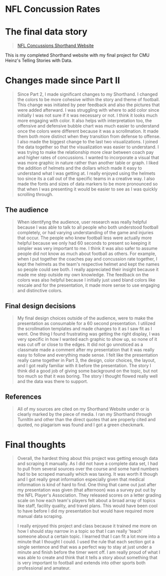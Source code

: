 # NFL Concussion Rates
# The final data story
> [NFL Concussions Shorthand Website](https://carnegiemellon.shorthandstories.com/nfl-concussion-rates/index.html)

This is my completed Shorthand website with my final project for CMU Heinz's Telling Stories with Data.

# Changes made since Part II
> Since Part 2, I made significant changes to my Shorthand. I changed the colors to be more cohesive within the story and theme of football. This change was initiated by peer feedback and also the pictures that were added afterward. I was struggling with where to add color since initially I was not sure if it was necessary or not. I think it looks much more engaging with color. It also helps with interpretation too, the offensive and defensive bubble chart was much easier to understand once the colors were different because it was a scrollmation. It made them both more distinct when they transition from defense to offense. I also made the biggest change to the last two visualizations. I joined the data together so that the visualization was easier to understand. I was trying to make the relationship more clear between coach pay and higher rates of concussions. I wanted to incorporate a visual that was more graphic in nature rather than another table or graph. I liked the addition of helmets and the dollars which made it easy to understand what I was getting at. I really enjoyed using the helmets too since its a call out of the specific teams in a creative way. I also made the fonts and sizes of data markers to be more pronounced so that when I was presenting it would be easier to see as I was quickly scrolling through.

## The audience
> When identifyng the audience, user research was really helpful because I was able to talk to all people who both understood football completely, or had varying understanding of the game and injuries that occur. The people who knew football less were actually more helpful because we only had 60 seconds to present so keeping it simpler was very important to me. I think it was also safer to assume people did not know as much about football as others. For example, when I put together the coaches pay and concussion rate together, I kept the helmets as the team's respective helmet and kept the names so people could see both. I really appreciated their insight because it made me step outside my own knowledge. The feedback on the colors was also helpful because I initially just used bland colors like rescale and for the presentation, it made more sense to use engaging and distinctive colors.


## Final design decisions
> My final design choices outside of the audience, were to make the presentation as consumable for a 60 second presentation. I  utilized the scrollmation templates and made changes to it as I saw fit as I went. One thing I found frustrating was getting the right display, I was very specific in how I wanted each graphic to show up, so none of it was cut off or close to the edges. It did not go unnoticed as a classmate made a comment after my presentation that it was really easy to follow and everything made sense. I felt like the presentation really came together in Part 3, the design, color choices, the layout, and I got really familiar with it before the presentation. The story I think did a good job of giving some background on the topic, but not too much so that it was boring. The story I thought flowed really well and the data was there to support. 

## References
> All of my sources are cited on my Shorthand Website under or is clearly marked by the piece of media. I ran my Shorthand through TurnItIn and other than the direct quotes that are properly cited and quoted, no plagarism was found and I got a green checkmark.

# Final thoughts
>  Overall, the hardest thing about this project was getting enough data and scraping it manually. As I did not have a complete data set, I had to pull from several sources over the course and some hard numbers had to be scraped manually which was taxing. It was worth it though and I got really great information especially given that medical information is kind of hard to find. One thing that came out just after my presentation was given (that afternoon) was a survey put out by the NFL Player's Association. They released scores on a letter grading scale on how each team's players felt about a broad array of topics like staff, facility quality, and travel plans. This would have been cool to have before I did my presentation but would have required more manual data scraping. 
>  
>  I really enjoyed this project and class because it trained me more on how I should stay narrow in a topic so that I can really 'teach' someone about a certain topic. I learned that I can fit a lot more into a minute that I thought I could. I used the rule that each section got a single sentence and that was a perfect way to stay at just under a minute and finish before the timer went off. I am really proud of what I was able to create and think that it tells a story about something that is very important to football and extends into other sports both professional and amateur. 
